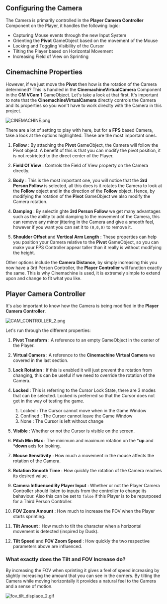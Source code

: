 ## Configuring the Camera

The Camera is primarily controlled in the **Player Camera Controller** Component on the Player, it handles the following logic:

- Capturing Mouse events through the new Input System
- Orienting the **Pivot** GameObject based on the movement of the Mouse
- Locking and Toggling Visibility of the Cursor
- Tilting the Player based on Horizontal Movement
- Increasing Field of View on Sprinting

## Cinemachine Properties

However, if we just move the **Pivot** then how is the rotation of the Camera determined? This is handled in the **CinemachineVirtualCamera** Component in the **CM VCam 1** GameObject. Let's take a look at that first. It's important to note that the **CinemachineVirtualCamera** directly controls the Camera and its properties so you won't have to work direclty with the Camera in this project.

![CINEMACHINE.png]({{site.baseurl}}/CINEMACHINE.png)

There are a lot of setting to play with here, but for a **FPS** based Camera, take a look at the options highlighted. These are the most important ones.

1. **Follow** : By attaching the **Pivot** GameObject, the Camera will follow the Pivot object. A benefit of this is that you can modify the pivot position, it is not restricted to the direct center of the Player. 

2. **Field Of View** : Controls the Field of View property on the Camera directly.

3. **Body** : This is the most important one, you will notice that the **3rd Person Follow** is selected, all this does is it rotates the Camera to look at the **Follow** object and in the direction of the **Follow** object. Hence, by modifying the rotation of the **Pivot** GameObject we also modify the Camera rotation. 

4. **Damping** : By selectin ghte **3rd Person Follow** we get many advantages such as the ability to add damping to the movement of the Camera, this can remove any minor jittering in the Camera and give a smooth feel, however if you want you can set it to ```(0,0,0)``` to remove it.

5. **Shoulder Offset** and **Vertical Arm Length** : These properties can help you position your Camera relative to the **Pivot** GameObject, so you can make your FPS Controller appear taller than it really is without modifying the height.

Other options include the **Camera Distance**, by simply increasing this you now have a 3rd Person Controller, the **Player Controller** will function exactly the same. This is why Cinemachine is used, it is extremely simple to extend upon and change to fit what you like.

## Player Camera Controller

It's also important to know how the Camera is being modified in the **Player Camera Controller**. 

![CAM_CONTROLLER_2.png]({{site.baseurl}}/CAM_CONTROLLER_2.png)

Let's run through the different properties:

1. **Pivot Transform** : A reference to an empty GameObject in the center of the Player.

2. **Virtual Camera** : A reference to the **Cinemachine Virtual Camera** we covered in the last section.

3. **Lock Rotation** : If this is enabled it will just prevent the rotation from changing, this can be useful if we need to override the rotation of the Camera.

4. **Locked** : This is referring to the Cursor Lock State, there are 3 modes that can be selected. Locked is preferred so that the Cursor does not get in the way of testing the game.
	1. Locked : The Cursor cannot move when in the Game Window
    2. Confined : The Cursor cannot leave the Game Window
    3. None : The Cursor is left without change
   
5. **Visible** : Whether or not the Cursor is visible on the screen.

6. **Pitch Min Max** : The minimum and maximum rotation on the ***up** and ***down** axis for looking.

7. **Mouse Sensitivity** : How much a movement in the mouse affects the rotation of the Camera.

8. **Rotation Smooth Time** : How quickly the rotation of the Camera reaches its desired value.

9. **Camera Influenced By Player Input** : Whether or not the Player Camera Controller should listen to inputs from the controller to change its behaviour. Also this can be set to ```false``` if this Player is to be repurposed for a Third Person Controller.

10. **FOV Zoom Amount** : How much to increase the FOV when the Player starts sprinting.

11. **Tilt Amount** : How much to tilt the character when a horizontal movement is detected (inspired by Dusk).

12. **Tilt Speed** and **FOV Zoom Speed** : How quickly the two respective parameters above are influenced.

### What exactly does the Tilt and FOV Increase do?

By increasing the FOV when sprinting it gives a feel of speed increasing by slightly increasing the amount that you can see in the corners. By tilting the Camera while moving horizontally it provides a natural feel to the Camera and a sense of motion.

![fov_tilt_displace_2.gif]({{site.baseurl}}/fov_tilt_displace_2.gif)

